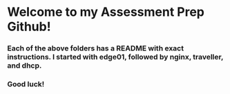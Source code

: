 # Welcome to my Assessment Prep Github!
### Each of the above folders has a README with exact instructions. I started with edge01, followed by nginx, traveller, and dhcp.
### Good luck!
